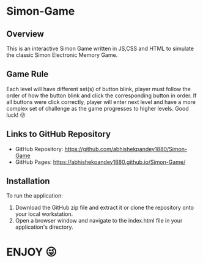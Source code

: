 # Simon-Game
## Overview
This is an interactive Simon Game written in JS,CSS and HTML to simulate the classic Simon Electronic Memory Game.

## Game Rule 
Each level will have different set(s) of button blink, player must follow the order of how the button blink and click the corresponding button in order. If all buttons were click correctly, player will enter next level and have a more complex set of challenge as the game progresses to higher levels. Good luck! 😜

## Links to GitHub Repository

- GitHub Repository: https://github.com/abhishekpandey1880/Simon-Game
- GitHub Pages: https://abhishekpandey1880.github.io/Simon-Game/

## Installation

To run the application:

 1. Download the GitHub zip file and extract it or clone the repository onto your local workstation.
 2. Open a browser window and navigate to the index.html file in your application's directory.
 
 # ENJOY 😜
 
 
